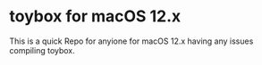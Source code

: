 # toybox for macOS 12.x 

This is a quick Repo for anyione for macOS 12.x having any issues compiling toybox.

